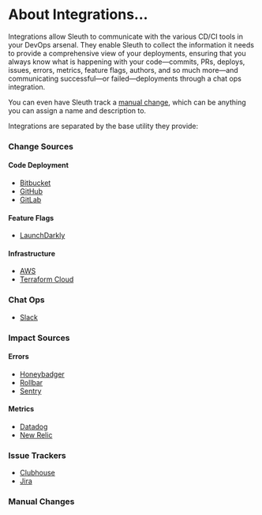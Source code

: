 # About Integrations...

Integrations allow Sleuth to communicate with the various CD/CI tools in your DevOps arsenal. They enable Sleuth to collect the information it needs to provide a comprehensive view of your deployments, ensuring that you always know what is happening with your code—commits, PRs, deploys, issues, errors, metrics, feature flags, authors, and so much more—and communicating successful—or failed—deployments through a chat ops integration. 

You can even have Sleuth track a [manual change](manual-changes.md), which can be anything you can assign a name and description to. 

Integrations are separated by the base utility they provide: 

### Change Sources

#### Code Deployment

* [Bitbucket](change-sources/code-deployment/bitbucket.md)
* [GitHub](change-sources/code-deployment/github.md)
* [GitLab](change-sources/code-deployment/gitlab.md)

#### Feature Flags

* [LaunchDarkly](change-sources/feature-flags/launchdarkly.md)

#### Infrastructure

* [AWS](change-sources/infrastructure/aws.md)
* [Terraform Cloud](change-sources/infrastructure/terraform-cloud.md)

### Chat Ops

* [Slack](chat-ops/slack.md)

### Impact Sources

#### Errors

* [Honeybadger](impact-sources/errors/honeybadger.md)
* [Rollbar](impact-sources/errors/rollbar.md)
* [Sentry](impact-sources/errors/sentry.md)

#### Metrics

* [Datadog](impact-sources/metrics/datadog.md)
* [New Relic](impact-sources/metrics/new-relic.md)

### Issue Trackers

* [Clubhouse](issue-trackers/clubhouse.md)
* [Jira](issue-trackers/jira.md)

### Manual Changes

